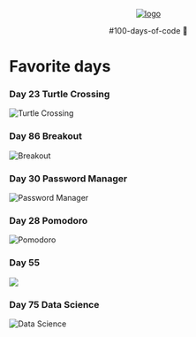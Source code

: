 <p align="center">
    <a href="https://www.udemy.com/course/100-days-of-code/">
        <img src="https://raw.github.com/thiagofeijor/100-days-of-python-bootcamp/main/.assets/logo.png" alt="logo" />
    </a>
</p>

<p align="center">#100-days-of-code 🚀</p>

# Favorite days


### Day 23 Turtle Crossing
<img src="https://raw.github.com/thiagofeijor/100-days-of-python-bootcamp/main/.assets/day-23-turtle-crossing.gif" alt="Turtle Crossing" />
     

### Day 86 Breakout
<img src="https://raw.github.com/thiagofeijor/100-days-of-python-bootcamp/main/.assets/day-86-breakout.gif" alt="Breakout" />
     

### Day 30 Password Manager
<img src="https://raw.github.com/thiagofeijor/100-days-of-python-bootcamp/main/.assets/day-30-password-manager.gif" alt="Password Manager" />
     
### Day 28 Pomodoro
<img src="https://raw.github.com/thiagofeijor/100-days-of-python-bootcamp/main/.assets/day-28-pomodoro.gif" alt="Pomodoro" />
     
### Day 55
<img src="https://raw.github.com/thiagofeijor/100-days-of-python-bootcamp/main/.assets/day-55.gif" />
     
### Day 75 Data Science
<img src="https://raw.github.com/thiagofeijor/100-days-of-python-bootcamp/main/.assets/day-75-google-play-store-app-analytics.gif" alt="Data Science" />
     
